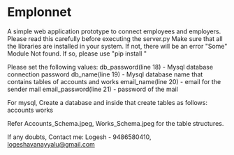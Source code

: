 # Emplonnet
A simple web application prototype to connect employees and employers.
Please read this carefully before executing the server.py
Make sure that all the libraries are installed in your system. If not, there will be an error "Some" Module Not found. 
If so, please use "pip install <module name>"


Please set the following values:
db_password(line 18) - Mysql database connection password
db_name(line 19) - Mysql database name that contains tables of accounts and works
email_name(line 20) - email for the sender mail
email_password(line 21) - password of the mail


For mysql, Create a database and inside that create tables as follows:
                accounts
                works

Refer Accounts_Schema.jpeg, Works_Schema.jpeg for the table structures.


If any doubts, Contact me:
Logesh - 9486580410, logeshavanayyalu@gmail.com
 
